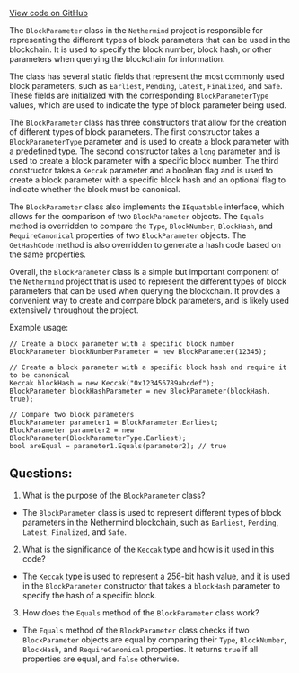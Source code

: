 [View code on GitHub](https://github.com/NethermindEth/nethermind/src/Nethermind/Nethermind.Blockchain/Find/BlockParameter.cs)

The `BlockParameter` class in the `Nethermind` project is responsible for representing the different types of block parameters that can be used in the blockchain. It is used to specify the block number, block hash, or other parameters when querying the blockchain for information. 

The class has several static fields that represent the most commonly used block parameters, such as `Earliest`, `Pending`, `Latest`, `Finalized`, and `Safe`. These fields are initialized with the corresponding `BlockParameterType` values, which are used to indicate the type of block parameter being used. 

The `BlockParameter` class has three constructors that allow for the creation of different types of block parameters. The first constructor takes a `BlockParameterType` parameter and is used to create a block parameter with a predefined type. The second constructor takes a `long` parameter and is used to create a block parameter with a specific block number. The third constructor takes a `Keccak` parameter and a boolean flag and is used to create a block parameter with a specific block hash and an optional flag to indicate whether the block must be canonical. 

The `BlockParameter` class also implements the `IEquatable` interface, which allows for the comparison of two `BlockParameter` objects. The `Equals` method is overridden to compare the `Type`, `BlockNumber`, `BlockHash`, and `RequireCanonical` properties of two `BlockParameter` objects. The `GetHashCode` method is also overridden to generate a hash code based on the same properties. 

Overall, the `BlockParameter` class is a simple but important component of the `Nethermind` project that is used to represent the different types of block parameters that can be used when querying the blockchain. It provides a convenient way to create and compare block parameters, and is likely used extensively throughout the project. 

Example usage:

```
// Create a block parameter with a specific block number
BlockParameter blockNumberParameter = new BlockParameter(12345);

// Create a block parameter with a specific block hash and require it to be canonical
Keccak blockHash = new Keccak("0x123456789abcdef");
BlockParameter blockHashParameter = new BlockParameter(blockHash, true);

// Compare two block parameters
BlockParameter parameter1 = BlockParameter.Earliest;
BlockParameter parameter2 = new BlockParameter(BlockParameterType.Earliest);
bool areEqual = parameter1.Equals(parameter2); // true
```
## Questions: 
 1. What is the purpose of the `BlockParameter` class?
- The `BlockParameter` class is used to represent different types of block parameters in the Nethermind blockchain, such as `Earliest`, `Pending`, `Latest`, `Finalized`, and `Safe`.

2. What is the significance of the `Keccak` type and how is it used in this code?
- The `Keccak` type is used to represent a 256-bit hash value, and it is used in the `BlockParameter` constructor that takes a `blockHash` parameter to specify the hash of a specific block.

3. How does the `Equals` method of the `BlockParameter` class work?
- The `Equals` method of the `BlockParameter` class checks if two `BlockParameter` objects are equal by comparing their `Type`, `BlockNumber`, `BlockHash`, and `RequireCanonical` properties. It returns `true` if all properties are equal, and `false` otherwise.